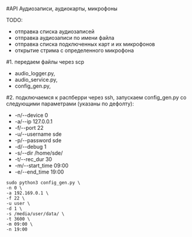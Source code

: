 #API
Аудиозаписи, аудиокарты, микрофоны

TODO:
- отправка списка аудиозаписей
- отправка аудиозаписи по имени файла
- отправка списка подключенных карт и их микрофонов
- открытие стрима с определенного микрофона


#1. передаем файлы через scp
- audio_logger.py,
- audio_service.py,
- config_gen.py,

#2. подключаемся к распберри через ssh, запускаем  config_gen.py со следующими параметрами (указаны по дефолту):
- -n/--device 0
- -a/--ip 127.0.0.1
- -f/--port 22
- -u/--username sde
- -p/--password sde
- -d/--debug 1
- -s/--dir /home/sde/
- -t/--rec_dur 30
- -m/--start_time 09:00
- -e/--end_time 19:00
```
sudo python3 config_gen.py \
-n 0 \
-a 192.169.0.1 \
-f 22 \
-u user \
-d 1 \
-s /media/user/data/ \
-t 3600 \
-m 09:00 \
-n 19:00
```